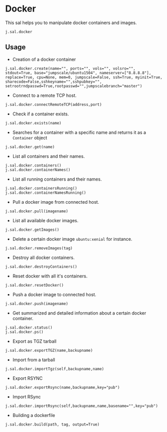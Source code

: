 # Docker
This sal helps you to manipulate docker containers and images. 
```
j.sal.docker
```
## Usage
* Creation of a docker container
```
j.sal.docker.create(name="", ports="", vols="", volsro="", stdout=True, base="jumpscale/ubuntu1504", nameserver=["8.8.8.8"], replace=True, cpu=None, mem=0, jumpscale=False, ssh=True, myinit=True, sharecode=False,sshkeyname="",sshpubkey="", setrootrndpasswd=True,rootpasswd="",jumpscalebranch="master")
```
* Connect to a remote TCP host.
```
j.sal.docker.connectRemoteTCP(address,port)
```
* Check if a container exists.
```
j.sal.docker.exists(name)
```
* Searches for a container with a specific name and returns it as a `Container` object
```
j.sal.docker.get(name)
```

* List all containers and their names.
```
j.sal.docker.containers()
j.sal.docker.containerNames()
```
* List all running containers and their names.
```
j.sal.docker.containersRunning()
j.sal.docker.containerNamesRunning()
```
* Pull a docker image from connected host.
```
j.sal.docker.pull(imagename)
```
* List all available docker images.
```
j.sal.docker.getImages()
```
* Delete a certain docker image `ubuntu:xenial` for instance.
```
j.sal.docker.removeImages(tag)
```
* Destroy all docker containers.
```
j.sal.docker.destroyContainers()
```
* Reset docker with all it's containers.
```
j.sal.docker.resetDocker()
```
* Push a docker image to connected host.
```
j.sal.docker.push(imagename)
```
* Get summarized and detailed information about a certain docker container.
```
j.sal.docker.status()
j.sal.docker.ps()
```

* Export as TGZ tarball
```
j.sal.docker.exportTGZ(name,backupname)
```
* Import from a tarball
```
j.sal.docker.importTgz(self,backupname,name)
```

* Export RSYNC
```
j.sal.docker.exportRsync(name,backupname,key="pub")
```
* Import RSync
```
j.sal.docker.importRsync(self,backupname,name,basename="",key="pub")

```
* Building a dockerfile
```
j.sal.docker.build(path, tag, output=True)
```


